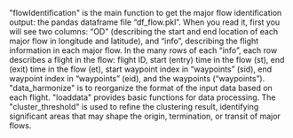 "flowIdentification" is the main function to get the major flow identification output: the pandas dataframe file “df_flow.pkl”. When you read it, first you will see two columns: “OD” (describing the start and end location of each major flow in longitude and latitude), and “info”, describing the flight information in each major flow. In the many rows of each “info”, each row describes a flight in the flow: flight ID, start (entry) time in the flow (st), end (exit) time in the flow (et), start waypoint index in “waypoints” (sid), end waypoint index in “waypoints” (eid), and the waypoints (“waypoints”).
"data_harmonize" is to reorganize the format of the input data based on each flight.
"loaddata" provides basic functions for data processing.
The "cluster_threshold" is used to refine the clustering result, identifying significant areas that may shape the origin, termination, or transit of major flows.
